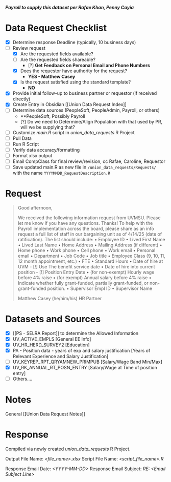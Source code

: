 ***Payroll to supply this dataset per Rafae Khan, Penny Cayia***
# Data Request Checklist
- [x] Determine response Deadline (typically, 10 business days)
- [ ] Review request 
	- [x] Are the requested fields available?
	- [ ] Are the requested fields shareable?
		- [?] **Get Feedback on Personal Email and Phone Numbers**
	- [x] Does the requestor have authority for the request?
		- **YES - Matthew Casey**
	- [x] Is the request satisfied using the standard template?
		- **NO**
- [x] Provide initial follow-up to business partner or requestor (if received directly)
- [x] Create Entry in Obsidian [[Union Data Request Index]]
- [ ] Determine data sources (PeopleSoft, PeopleAdmin, Payroll, or others)
	- **PeopleSoft, Possibly Payroll
	- [?] Do we need to Determine/Align Population with that used by PR, will we be supplying that?
- [ ] Customize *main.R* script in *union_data_requests* R Project
- [ ] Pull Data
- [ ] Run R Script
- [ ] Verify data accuracy/formatting
- [ ] Format xlsx output
- [ ] Email CompClass for final review/revision, cc Rafae, Caroline, Requestor
- [ ] Save updated main.R as new file in `/union_data_requests/Requests/` with the name `YYYYMMDD_RequestDescription.R`

# Request

> Good afternoon,
> 
> We received the following information request from UVMSU. Please let me know if you have any questions. Thanks!
> To help with the Payroll implementation across the board, please share as an info request a full list of staff in our bargaining unit as of 4/14/25 (date of ratification). The list should include:
> •	Employee ID
> •	Lived First Name
> •	Lived Last Name
> •	Home Address
> •	Mailing Address (if different)
> •	Home phone
> •	Work phone
> •	Cell phone
> •	Work email
> •	Personal email
> •	Department
> •	Job Code
> •	Job title
> •	Employee Class (9, 10, 11, 12 month appointment, etc.)
> •	FTE
> •	Standard Hours
> •	Date of hire at UVM
		- [!] Use The benefit service date
> •	Date of hire into current position
		- [!] Position Entry Date
> •	(for non-exempt) Hourly wage before 4% raise
> •	(for exempt) Annual salary before 4% raise
> •	Indicate whether fully grant-funded, partially grant-funded, or non-grant-funded position.
> •	Supervisor Empl ID
> •	Supervisor Name
> 
> 
> Matthew Casey (he/him/his)
> HR Partner
# Datasets and Sources
- [x] [[PS - SELRA Report]] to determine the Allowed Information
- [x] UV_ACTIVE_EMPLS [General EE Info]
- [x] UV_HR_HERD_SURVEY2 [Education]
- [x] PA - Position data - years of exp and salary justification [Years of Relevant Experience and Salary Justification]
- [ ] UV_KEYREP_RPT_QRYAMNEW_PRIMPUB [Salary/Wage Band Min/Max]
- [x] UV_RK_ANNUAL_RT_POSN_ENTRY [Salary/Wage at Time of position entry]
- [ ] Others....

# Notes
General [[Union Data Request Notes]]

# Response
Compiled via newly created *union_data_requests* R Project. 

Output File Name:  *<file_name>.xlsx*
Script File Name:    *<script_file_name>.R* 

Response Email Date:       *<YYYY-MM-DD\>*
Response Email Subject:   *RE: <Email Subject Line\>*
